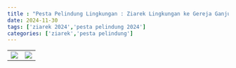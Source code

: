 ```yaml
---
title : "Pesta Pelindung Lingkungan : Ziarek Lingkungan ke Gereja Ganjuran , Gua Maria Tritis"
date: 2024-11-30
tags: ['ziarek 2024','pesta pelindung 2024']
categories: ['ziarek','pesta pelindung']
---
```


| | |
|---|---|
| ![](/img/IMG-20241130-WA0009.avif) | ![](/img/IMG-20241130-WA0011.avif) |

